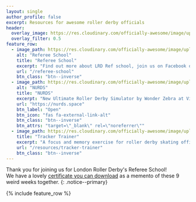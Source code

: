 ```yaml
---
layout: single
author_profile: false
excerpt: Resources for awesome roller derby officials
header:
  overlay_image: https://res.cloudinary.com/officially-awesome/image/upload/c_lfill,f_auto,h_360,q_auto,w_1280/officially-awesome/photos/P4150278_jscqxa.jpg
  overlay_filter: 0.5
feature_row:
  - image_path: https://res.cloudinary.com/officially-awesome/image/upload/f_auto,q_auto,c_lfill,g_auto,w_800,h_450/officially-awesome/photos/P4160423_ljqqsi.jpg
    alt: "Referee School"
    title: "Referee School"
    excerpt: "Find out more about LRD Ref school, join us on Facebook or watch the videos here"
    url: "/referee-school"
    btn_class: "btn--inverse"
  - image_path: https://res.cloudinary.com/officially-awesome/image/upload/c_scale,w_1600/f_auto,q_auto,c_crop,g_auto,w_800,h_450/officially-awesome/screenshots/magnet-board_wtfcoo.png
    alt: "NURDS"
    title: "NURDS"
    excerpt: "New Ultimate Roller Derby Simulator by Wonder Zebra at Vienna Roller Derby"
    url: "https://nurds.space"
    btn_label: "Open"
    btn_icon: "fas fa-external-link-alt"
    btn_class: "btn--inverse"
    btn_attrs: "target=\"_blank\" rel=\"noreferrer\""
  - image_path: https://res.cloudinary.com/officially-awesome/image/upload/c_scale,w_1600/f_auto,q_auto,c_lfill,g_auto,w_800,h_450/officially-awesome/screenshots/tracker-trainer-2_whbfzq.png
    title: "Tracker Trainer"
    excerpt: "A focus and memory exercise for roller derby skating officials"
    url: "/resources/tracker-trainer"
    btn_class: "btn--inverse"
---
```


Thank you for joining us for London Roller Derby's Referee School!<br>
We have a lovely [certificate you can download](/certificate/) as a memento of these 9 weird weeks together.
{: .notice--primary}

{% include feature_row %}
